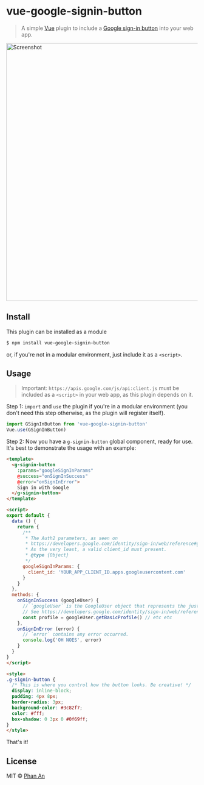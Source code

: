 # vue-google-signin-button

> A simple [Vue](https://vuejs.org) plugin to include a [Google sign-in button](https://developers.google.com/identity/sign-in/web/sign-in) into your web app.

<img src="https://github.com/phanan/vue-google-signin-button/raw/master/screenshot.png" width="677" alt="Screenshot">

## Install

This plugin can be installed as a module

``` bash
$ npm install vue-google-signin-button
```

or, if you're not in a modular environment, just include it as a `<script>`.

## Usage

> Important: `https://apis.google.com/js/api:client.js` must be included as a `<script>` in your web app, as this plugin depends on it.

Step 1: `import` and `use` the plugin if you're in a modular environment (you don't need this step otherwise, as the plugin will register itself).

``` js
import GSignInButton from 'vue-google-signin-button'
Vue.use(GSignInButton)
```

Step 2: Now you have a `g-signin-button` global component, ready for use. It's best to demonstrate the usage with an example:

``` html
<template>
  <g-signin-button
    :params="googleSignInParams"
    @success="onSignInSuccess"
    @error="onSignInError">
    Sign in with Google
  </g-signin-button>
</template>

<script>
export default {
  data () {
    return {
      /**
       * The Auth2 parameters, as seen on
       * https://developers.google.com/identity/sign-in/web/reference#gapiauth2initparams.
       * As the very least, a valid client_id must present.
       * @type {Object}
       */
      googleSignInParams: {
        client_id: 'YOUR_APP_CLIENT_ID.apps.googleusercontent.com'
      }
    }
  },
  methods: {
    onSignInSuccess (googleUser) {
      // `googleUser` is the GoogleUser object that represents the just-signed-in user.
      // See https://developers.google.com/identity/sign-in/web/reference#users
      const profile = googleUser.getBasicProfile() // etc etc
    },
    onSignInError (error) {
      // `error` contains any error occurred.
      console.log('OH NOES', error)
    }
  }
}
</script>

<style>
.g-signin-button {
  /* This is where you control how the button looks. Be creative! */
  display: inline-block;
  padding: 4px 8px;
  border-radius: 3px;
  background-color: #3c82f7;
  color: #fff;
  box-shadow: 0 3px 0 #0f69ff;
}
</style>
```

That's it!

## License

MIT © [Phan An](http://phanan.net)

